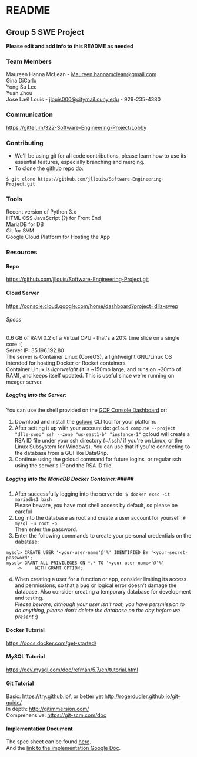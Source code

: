 # README #

## Group 5 SWE Project ##
**Please edit and add info to this README as needed**  

### Team Members ###
Maureen Hanna McLean - Maureen.hannamclean@gmail.com  
Gina DiCarlo  
Yong Su Lee  
Yuan Zhou  
Jose Laël Louis - jlouis000@citymail.cuny.edu - 929-235-4380  

### Communication ###
https://gitter.im/322-Software-Engineering-Project/Lobby  

### Contributing ###
- We'll be using git for all code contributions, please learn how to use its 
essential features, especially branching and merging.  
- To clone the github repo do:  
```
$ git clone https://github.com/jllouis/Software-Engineering-Project.git
```  

### Tools ###
Recent version of Python 3.x  
HTML CSS JavaScript (?) for Front End  
MariaDB for DB  
Git for SVM  
Google Cloud Platform for Hosting the App  

### Resources ###
#### Repo ####
https://github.com/jllouis/Software-Engineering-Project.git  
#### Cloud Server ####
https://console.cloud.google.com/home/dashboard?project=dllz-swep  
###### Specs ######
0.6 GB of RAM
0.2 of a Virtual CPU - that's a 20% time slice on a single core :(  
Server IP: 35.196.192.80  
The server is Container Linux (CoreOS), a lightweight GNU/Linux OS intended for hosting Docker or Rocket containers  
Container Linux is _lightweight_ (it is ~150mb large, and runs on ~20mb of RAM), and keeps itself updated. This is useful since we're running on meager server.  
##### Logging into the Server: #####
You can use the shell provided on the [GCP Console Dashboard](console.cloud.google.com) or:  
1. Download and install the [gcloud](https://cloud.google.com/sdk/docs/) CLI tool for your platform.
2. After setting it up with your account do:
`gcloud compute --project "dllz-swep" ssh --zone "us-east1-b" "instance-1"`
gcloud will create a RSA ID file under your ssh directory (~/.ssh/ if you're on Linux, or the Linux Subsystem for Windows). You can use that if you're connecting to the database from a GUI like DataGrip.  
3. Continue using the gcloud command for future logins, or regular ssh using the server's IP and the RSA ID file.  
##### Logging into the MariaDB Docker Container:#####
1. After successfully logging into the server do:
`$ docker exec -it mariadbs1 bash`  
Please beware, you have root shell access by default, so please be careful  
2. Log into the database as root and create a user account for yourself:
`# mysql -u root -p`  
Then enter the password.
3. Enter the following commands to create your personal credentials on the dabatase:  
```
mysql> CREATE USER '<your-user-name'@'%' IDENTIFIED BY '<your-secret-password';
mysql> GRANT ALL PRIVILEGES ON *.* TO '<your-user-name>'@'%'
    ->     WITH GRANT OPTION;
```
4. When creating a user for a function or app, consider limiting its access and permissions, so that a bug or logical error doesn't damage the database. Also consider creating a temporary database for development and testing.  
*Please beware, although your user isn't root, you have persmission to do anything, please don't delete the database on the day before we present* :)  

#### Docker Tutorial ####
https://docs.docker.com/get-started/  

#### MySQL Tutorial ####
https://dev.mysql.com/doc/refman/5.7/en/tutorial.html  

#### Git Tutorial ####
Basic: https://try.github.io/, or better yet  http://rogerdudler.github.io/git-guide/  
In depth: http://gitimmersion.com/  
Comprehensive: https://git-scm.com/doc  

#### Implementation Document ####
The spec sheet can be found [here](docs/project_spec_draft.docx).  
And the [link to the implementation Google Doc](https://docs.google.com/document/d/1kPIsCRGtcGwA_biV4v_ITblgwC11_RS1i6Y_EiVBpNs/edit?usp=sharing).   
